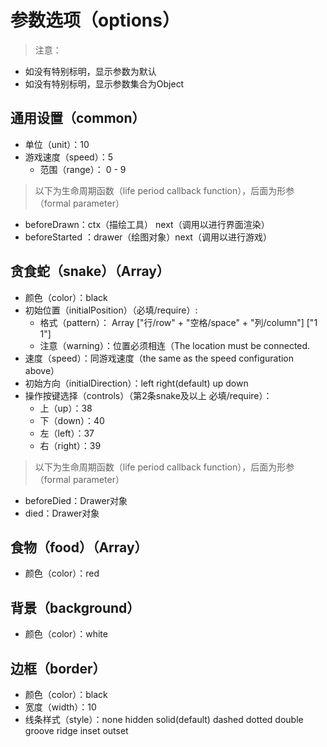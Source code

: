 # 参数选项（options）
> 注意：
- 如没有特别标明，显示参数为默认
- 如没有特别标明，显示参数集合为Object
## 通用设置（common）
- 单位（unit）：10
- 游戏速度（speed）：5
  - 范围（range）： 0 - 9
> 以下为生命周期函数（life period callback function），后面为形参（formal parameter）
- beforeDrawn：ctx（描绘工具） next（调用以进行界面渲染）
- beforeStarted ：drawer（绘图对象）next（调用以进行游戏）
## 贪食蛇（snake）（Array）
- 颜色（color）：black
- 初始位置（initialPosition）（必填/require）: 
  - 格式（pattern）： Array  ["行/row" + "空格/space" + "列/column"]  ["1 1"]
  - 注意（warning）：位置必须相连（The location must be connected.
- 速度（speed）：同游戏速度（the same as the speed configuration above）
- 初始方向（initialDirection）：left right(default) up down
- 操作按键选择（controls）（第2条snake及以上 必填/require）：
  - 上（up）：38
  - 下（down）：40
  - 左（left）：37
  - 右（right）：39
> 以下为生命周期函数（life period callback function），后面为形参（formal parameter）
- beforeDied：Drawer对象
- died：Drawer对象
## 食物（food）（Array）
- 颜色（color）：red
## 背景（background）
- 颜色（color）：white
## 边框（border）
- 颜色（color）：black
- 宽度（width）：10
- 线条样式（style）：none hidden solid(default) dashed dotted double groove ridge inset outset